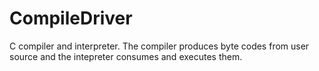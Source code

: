 # CompileDriver
C compiler and interpreter.  The compiler produces byte codes from user source and the intepreter consumes and executes them.
